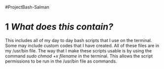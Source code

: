 #ProjectBash-Salman

# 1 <i>What does this contain?</i>
This includes all of my day to day bash scripts that I use on the terminal. Some may include custom codes that I have created. All of these files are in my /usr/bin file. The way that I make these scripts usable is by using the command *sudo chmod +x filename* in the terminal. This allows the script permissions to be run in the /usr/bin file as commands.


